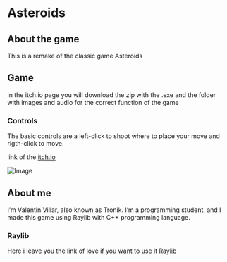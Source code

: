 # Asteroids

## **About the game**
This is a remake of the classic game Asteroids 

## Game 
in the itch.io page you will download the zip with the .exe and the folder with images and audio for the correct function of the game

### Controls
The basic controls are a left-click to shoot where to place your move and rigth-click to move.

link of the [itch.io]((https://valentin-villar.itch.io/asteroids))

![Image](https://img.itch.zone/aW1nLzE4MzgxMjY1LnBuZw==/105x83%23/EQA602.png)

## About me
I’m Valentin Villar, also known as Tronik. I’m a programming student, and I made this game using Raylib with C++ programming language.

### Raylib

Here i leave you the link of love if you want to use it [Raylib](https://www.raylib.com/)
